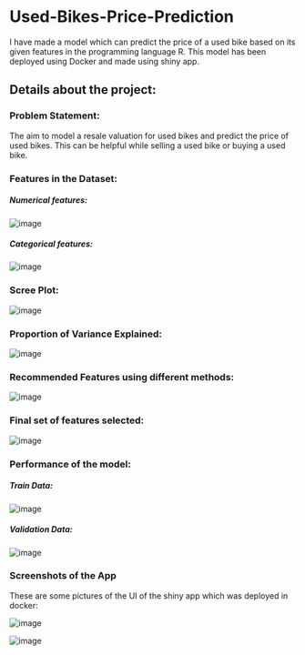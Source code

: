 # Used-Bikes-Price-Prediction

I have made a model which can predict the price of a used bike based on its given features in the programming language R. This model has been deployed using Docker and made using shiny app.

## Details about the project:

### Problem Statement:
The aim to model a resale valuation for used bikes and predict the price of used bikes. This can be helpful while selling a used bike or buying a used bike.

### Features in the Dataset:

##### Numerical features:
![image](https://user-images.githubusercontent.com/68365712/197677680-c3c28d21-ac33-4b00-83fd-8d839f0e8c25.png)

##### Categorical features:
![image](https://user-images.githubusercontent.com/68365712/197677754-dbefa319-bbae-4765-bac9-83521930d47f.png)


### Scree Plot:

![image](https://user-images.githubusercontent.com/68365712/197677831-dcfd9314-c46d-46a5-a814-99be9a47f27d.png)

### Proportion of Variance Explained:
![image](https://user-images.githubusercontent.com/68365712/197677906-695e5dae-42be-4912-94aa-6378137efafe.png)


### Recommended Features using different methods:
![image](https://user-images.githubusercontent.com/68365712/197677969-a3a56e82-a583-436b-8114-7783e5bd7a6e.png)


### Final set of features selected:
![image](https://user-images.githubusercontent.com/68365712/197678020-e60598de-2a8d-4136-ab6b-7c25ac34265e.png)

### Performance of the model:
##### Train Data:
![image](https://user-images.githubusercontent.com/68365712/197678122-7156e447-e6a6-40d9-bf18-4f02e33ab7cd.png)

##### Validation Data:
![image](https://user-images.githubusercontent.com/68365712/197678152-db15f1b6-0e23-4912-adf3-217f6e87904f.png)


### Screenshots of the App
These are some pictures of the UI of the shiny app which was deployed in docker:

![image](https://user-images.githubusercontent.com/68365712/197677379-3ea617cc-42c1-4060-a479-dadede7fde29.png)

![image](https://user-images.githubusercontent.com/68365712/197677400-38762bb8-e5f5-4101-b1c7-e336b71ebc06.png)
